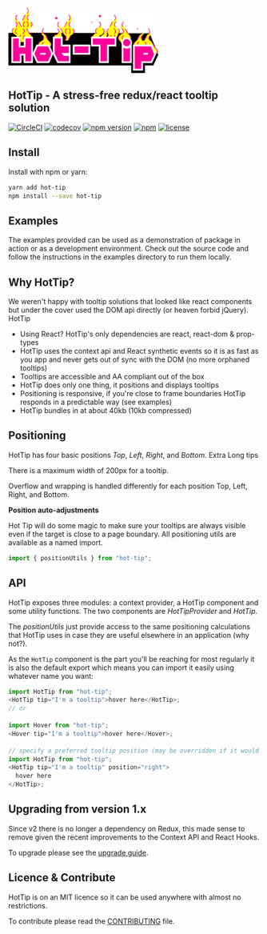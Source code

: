 [![HotTip](https://github.com/adamdharrington/hot-tip/raw/v2-rc/examples/src/images/hot-tip-sm.png?raw=true)](https://github.com/adamdharrington/hot-tip)

## HotTip - A stress-free redux/react tooltip solution

[![CircleCI](https://circleci.com/gh/adamdharrington/hot-tip.svg?style=shield)](https://circleci.com/gh/adamdharrington/hot-tip)
[![codecov](https://codecov.io/gh/adamdharrington/hot-tip/branch/v2-rc/graph/badge.svg)](https://codecov.io/gh/adamdharrington/hot-tip)
[![npm version](https://badge.fury.io/js/hot-tip.svg)](https://npmjs.com/package/hot-tip)
[![npm](https://img.shields.io/npm/dm/hot-tip.svg)](https://npmjs.com/package/hot-tip)
[![license](https://img.shields.io/github/license/adamdharrington/hot-tip.svg)](https://github.com/adamdharrington/hot-tip/blob/master/LICENCE)

## Install

Install with npm or yarn:

```bash
yarn add hot-tip
npm install --save hot-tip
```

## Examples

The examples provided can be used as a demonstration of package in action or as
a development environment. Check out the source code and follow the instructions
in the examples directory to run them locally.

## Why HotTip?

We weren't happy with tooltip solutions that looked like react components but under the cover used the DOM api directly (or heaven forbid jQuery). HotTip

- Using React? HotTip's only dependencies are react, react-dom & prop-types
- HotTip uses the context api and React synthetic events so it is as fast as you app and never gets out of sync with the DOM (no more orphaned tooltips)
- Tooltips are accessible and AA compliant out of the box
- HotTip does only one thing, it positions and displays tooltips
- Positioning is responsive, if you're close to frame boundaries HotTip responds in a predictable way (see examples)
- HotTip bundles in at about 40kb (10kb compressed)

## Positioning

HotTip has four basic positions _Top_, _Left_, _Right_, and _Bottom_.
Extra Long tips

There is a maximum width of 200px for a tooltip.

Overflow and wrapping is handled differently for each position Top, Left, Right, and Bottom.

**Position auto-adjustments**

Hot Tip will do some magic to make sure your tooltips are always visible even if the target is close to a page boundary. All positioning utils are available as a named import.

```javascript
import { positionUtils } from "hot-tip";
```

## API

HotTip exposes three modules: a context provider, a HotTip component and some utility functions. The two components are _HotTipProvider_ and _HotTip_.

The _positionUtils_ just provide access to the same positioning calculations that HotTip uses in case they are useful elsewhere in an application (why not?).

As the `HotTip` component is the part you'll be reaching for most regularly it is also the default export which means you can import it easily using whatever name you want:

```javascript
import HotTip from "hot-tip";
<HotTip tip="I'm a tooltip">hover here</HotTip>;
// or

import Hover from "hot-tip";
<Hover tip="I'm a tooltip">hover here</Hover>;

// specify a preferred tooltip position (may be overridden if it would not be visible)
import HotTip from "hot-tip";
<HotTip tip="I'm a tooltip" position="right">
  hover here
</HotTip>;
```

## Upgrading from version 1.x

Since v2 there is no longer a dependency on Redux, this made sense to remove given the recent improvements to the Context API and React Hooks.

To upgrade please see the [upgrade guide](upgrading.md).

## Licence & Contribute

HotTip is on an MIT licence so it can be used anywhere with almost no restrictions.

To contribute please read the [CONTRIBUTING](CONTRIBUTING.md) file.
